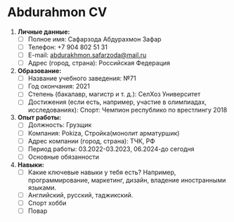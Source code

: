 # Abdurahmon CV
1. **Личные данные:**  
   - [ ] Полное имя: Сафарзода Абдурахмон Зафар
   - [ ] Телефон: +7 904 802 51 31
   - [ ] E-mail: abdurakhmon.safarzoda@mail.ru
   - [ ] Адрес (город, страна): Российская Федерация

2. **Образование:**  
   - [ ] Название учебного заведения: №71
   - [ ] Год окончания: 2021
   - [ ] Степень (бакалавр, магистр и т. д.): СелХоз Университет  
   - [ ] Достижения (если есть, например, участие в олимпиадах, исследованиях): 
Спорт: Чемпион республико по врестлингу 2018

3. **Опыт работы:**  
   - [ ] Должность: Грузщик
   - [ ] Компания: Pokiza, Стройка(монолит арматуршик)
   - [ ] Адрес компании (город, страна): ТЧК, РФ
   - [ ] Период работы: 03.2022-03.2023, 06.2024-до сегодня
   - [ ] Основные обязанности

4. **Навыки:**  
   - [ ] Какие ключевые навыки у тебя есть? Например, программирование, маркетинг, дизайн, владение иностранными языками.
   - [ ] Английский, русский, таджикский.
   - [ ] Спорт хобби
   - [ ] Повар
